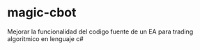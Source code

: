 # magic-cbot
Mejorar la funcionalidad del codigo fuente de un EA para trading algoritmico en lenguaje c#
